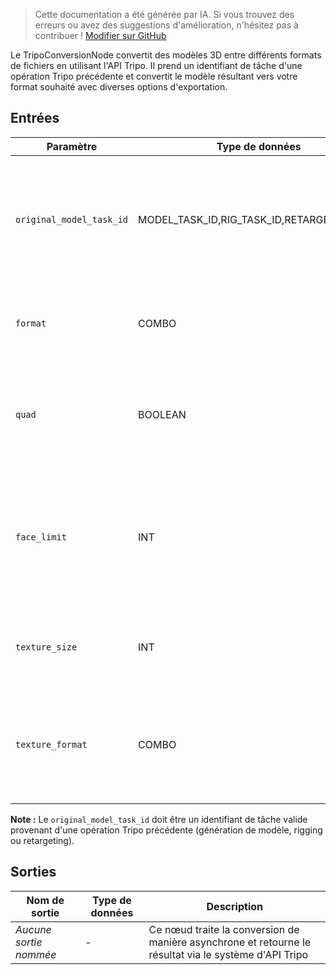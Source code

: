 > Cette documentation a été générée par IA. Si vous trouvez des erreurs ou avez des suggestions d'amélioration, n'hésitez pas à contribuer ! [Modifier sur GitHub](https://github.com/Comfy-Org/embedded-docs/blob/main/comfyui_embedded_docs/docs/TripoConversionNode/fr.md)

Le TripoConversionNode convertit des modèles 3D entre différents formats de fichiers en utilisant l'API Tripo. Il prend un identifiant de tâche d'une opération Tripo précédente et convertit le modèle résultant vers votre format souhaité avec diverses options d'exportation.

## Entrées

| Paramètre | Type de données | Requis | Plage | Description |
|-----------|-----------|----------|-------|-------------|
| `original_model_task_id` | MODEL_TASK_ID,RIG_TASK_ID,RETARGET_TASK_ID | Oui | MODEL_TASK_ID<br>RIG_TASK_ID<br>RETARGET_TASK_ID | L'identifiant de tâche d'une opération Tripo précédente (génération de modèle, rigging ou retargeting) |
| `format` | COMBO | Oui | GLTF<br>USDZ<br>FBX<br>OBJ<br>STL<br>3MF | Le format de fichier cible pour le modèle 3D converti |
| `quad` | BOOLEAN | Non | True/False | Indique s'il faut convertir les triangles en quads (par défaut : False) |
| `face_limit` | INT | Non | -1 à 500000 | Nombre maximum de faces dans le modèle de sortie, utiliser -1 pour aucune limite (par défaut : -1) |
| `texture_size` | INT | Non | 128 à 4096 | Taille des textures de sortie en pixels (par défaut : 4096) |
| `texture_format` | COMBO | Non | BMP<br>DPX<br>HDR<br>JPEG<br>OPEN_EXR<br>PNG<br>TARGA<br>TIFF<br>WEBP | Format des textures exportées (par défaut : JPEG) |

**Note :** Le `original_model_task_id` doit être un identifiant de tâche valide provenant d'une opération Tripo précédente (génération de modèle, rigging ou retargeting).

## Sorties

| Nom de sortie | Type de données | Description |
|-------------|-----------|-------------|
| *Aucune sortie nommée* | - | Ce nœud traite la conversion de manière asynchrone et retourne le résultat via le système d'API Tripo |
